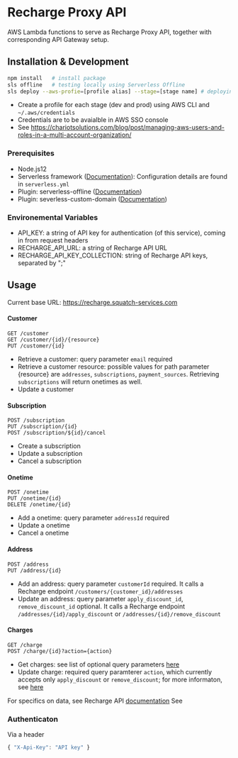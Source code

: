 # Recharge Proxy API
AWS Lambda functions to serve as Recharge Proxy API, together with corresponding API Gateway setup.

## Installation & Development
```bash
npm install   # install package 
sls offline   # testing locally using Serverless Offline
sls deploy --aws-profie=[profile alias] --stage=[stage name] # deploying to AWS
```
- Create a profile for each stage (dev and prod) using AWS CLI and `~/.aws/credentials`
- Credentials are to be avaialble in AWS SSO console
- See https://chariotsolutions.com/blog/post/managing-aws-users-and-roles-in-a-multi-account-organization/

### Prerequisites
- Node.js12
- Serverless framework ([Documentation](https://www.serverless.com/framework/docs/)): Configuration details are found in `serverless.yml`
- Plugin: serverless-offline ([Documentation](https://www.npmjs.com/package/serverless-offline))
- Plugin: severless-custom-domain ([Documentation](https://www.npmjs.com/package/serverless-domain-manager))

### Environemental Variables
- API_KEY: a string of API key for authentication (of this service), coming in from request headers
- RECHARGE_API_URL: a string of Recharge API URL
- RECHARGE_API_KEY_COLLECTION: string of Recharge API keys, separated by ";"

## Usage
Current base URL:  https://recharge.squatch-services.com

#### Customer
```
GET /customer
GET /customer/{id}/{resource}
PUT /customer/{id}
```
- Retrieve a customer: query parameter `email` required
- Retrieve a customer resource: possible values for path parameter {resource} are `addresses`, `subscriptions`, `payment_sources`. Retrieving `subscriptions` will return onetimes as well.
- Update a customer

#### Subscription
```
POST /subscription
PUT /subscription/{id}
POST /subscription/${id}/cancel
```
- Create a subscription
- Update a subscription
- Cancel a subscription

#### Onetime
```
POST /onetime
PUT /onetime/{id}
DELETE /onetime/{id}
```
- Add a onetime: query parameter `addressId` required
- Update a onetime
- Cancel a onetime

#### Address
```
POST /address
PUT /address/{id}
```
- Add an address: query parameter `customerId` required. It calls a Recharge endpoint `/customers/{customer_id}/addresses`
- Update an address: query parameter `apply_discount_id`, `remove_discount_id` optional. It calls a Recharge endpoint `/addresses/{id}/apply_discount` or
`/addresses/{id}/remove_discount` 

#### Charges
```
GET /charge
POST /charge/{id}?action={action}
```
- Get charges: see list of optional query parameters [here](https://developer.rechargepayments.com/?shell#list-charges)
- Update charge: required query paramterer `action`, which currently accepts only `apply_discount` or `remove_discount`; for more informaton, see [here](https://developer.rechargepayments.com/2021-11/charges/apply_discount)

For specifics on data, see Recharge API [documentation](https://developer.rechargepayments.com/?shell#introduction) See 

### Authenticaton
Via a header
```javascript
{ "X-Api-Key": "API key" }
```

